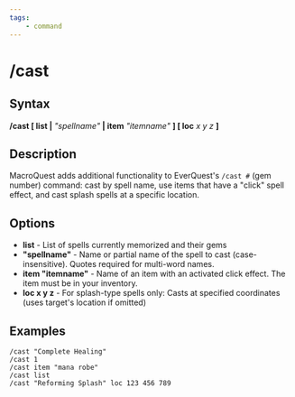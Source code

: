 ```yaml
---
tags:
    - command
---
```

# /cast

## Syntax

**/cast [ list |** _"spellname"_ **| item** _"itemname"_ **] [ loc** _x y z_ **]**

## Description

MacroQuest adds additional functionality to EverQuest's `/cast #` (gem number) command: cast by spell name, use items that have a "click" spell effect, and cast splash spells at a specific location.

## Options

- **list** - List of spells currently memorized and their gems
- **"spellname"** - Name or partial name of the spell to cast (case-insensitive). Quotes required for multi-word names.
- **item "itemname"** - Name of an item with an activated click effect. The item must be in your inventory.
- **loc x y z** - For splash-type spells only: Casts at specified coordinates (uses target's location if omitted)

## Examples

```text
/cast "Complete Healing"
/cast 1
/cast item "mana robe"
/cast list
/cast "Reforming Splash" loc 123 456 789
```

